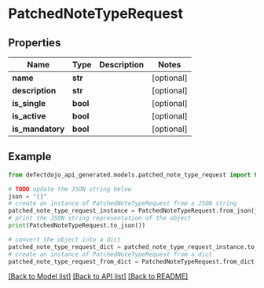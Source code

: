 # PatchedNoteTypeRequest


## Properties

Name | Type | Description | Notes
------------ | ------------- | ------------- | -------------
**name** | **str** |  | [optional] 
**description** | **str** |  | [optional] 
**is_single** | **bool** |  | [optional] 
**is_active** | **bool** |  | [optional] 
**is_mandatory** | **bool** |  | [optional] 

## Example

```python
from defectdojo_api_generated.models.patched_note_type_request import PatchedNoteTypeRequest

# TODO update the JSON string below
json = "{}"
# create an instance of PatchedNoteTypeRequest from a JSON string
patched_note_type_request_instance = PatchedNoteTypeRequest.from_json(json)
# print the JSON string representation of the object
print(PatchedNoteTypeRequest.to_json())

# convert the object into a dict
patched_note_type_request_dict = patched_note_type_request_instance.to_dict()
# create an instance of PatchedNoteTypeRequest from a dict
patched_note_type_request_from_dict = PatchedNoteTypeRequest.from_dict(patched_note_type_request_dict)
```
[[Back to Model list]](../README.md#documentation-for-models) [[Back to API list]](../README.md#documentation-for-api-endpoints) [[Back to README]](../README.md)


